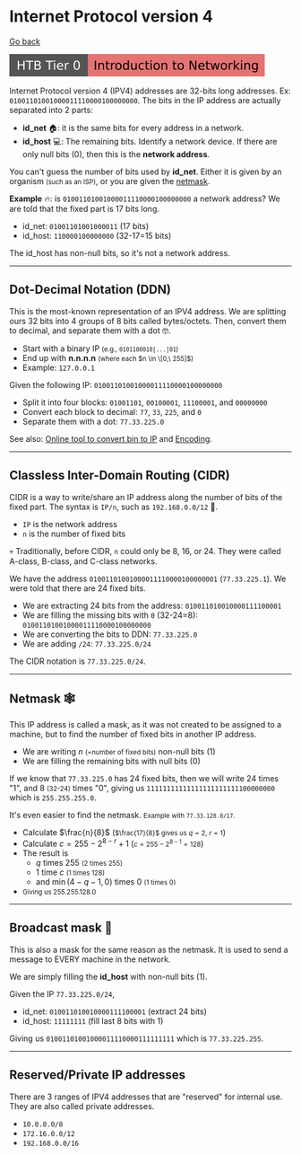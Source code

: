 # Internet Protocol version 4

[Go back](../index.md)

[![introductiontonetworking](../../../../cybersecurity/_badges/htb/introductiontonetworking.svg)](https://academy.hackthebox.com/course/preview/introduction-to-networking)

<div class="row row-cols-lg-2"><div>

Internet Protocol version 4 (IPV4) addresses are 32-bits long addresses. Ex: `01001101001000011110000100000000`. The bits in the IP address are actually separated into 2 parts:

* **id_net** 🏠: it is the same bits for every address in a network.
* **id_host** 💻: The remaining bits. Identify a network device. If there are only null bits (0), then this is the **network address**.

You can't guess the number of bits used by **id_net**. Either it is given by an organism <small>(such as an ISP)</small>, or you are given the [netmask](#netmask-).
</div><div>

**Example** 🔥: is `01001101001000011110000100000000` a network address?  We are told that the fixed part is 17 bits long.

* id_net: `01001101001000011` (17 bits)
* id_host: `110000100000000` (32-17=15 bits)

The id_host has non-null bits, so it's not a network address.
</div></div>

<hr class="sep-both">

## Dot-Decimal Notation (DDN)

<div class="row row-cols-lg-2"><div>

This is the most-known representation of an IPV4 address. We are splitting ours 32 bits into 4 groups of 8 bits called bytes/octets. Then, convert them to decimal, and separate them with a dot 🤓.

* Start with a binary IP <small>(e.g., `0101100010[...]01`)</small>
* End up with **n.n.n.n** <small>(where each $n \in \[0,\ 255]$)</small>
* Example: `127.0.0.1`
</div><div>

Given the following IP: `01001101001000011110000100000000`

* Split it into four blocks: `01001101`, `00100001`, `11100001`, and `00000000`
* Convert each block to decimal: `77`, `33`, `225`, and `0`
* Separate them with a dot: `77.33.225.0`

See also: [Online tool to convert bin to IP](https://www.browserling.com/tools/bin-to-ip) and [Encoding](/tools-and-frameworks/knowledge/encoding/index.md#from-radix-2-to-radix-10).
</div></div>

<hr class="sep-both">

## Classless Inter-Domain Routing (CIDR)

<div class="row row-cols-lg-2"><div>

CIDR is a way to write/share an IP address along the number of bits of the fixed part. The syntax is `IP/n`, such as `192.168.0.0/12` 🚀.

* `IP` is the network address
* `n` is the number of fixed bits

💀 Traditionally, before CIDR, `n` could only be 8, 16, or 24. They were called A-class, B-class, and C-class networks.
</div><div>

We have the address `01001101001000011110000100000001` (`77.33.225.1`). We were told that there are 24 fixed bits.

* We are extracting 24 bits from the address: `010011010010000111100001`
* We are filling the missing bits with `0` (32-24=8): `01001101001000011110000100000000`
* We are converting the bits to DDN: `77.33.225.0`
* We are adding `/24`: `77.33.225.0/24`

The CIDR notation is `77.33.225.0/24`.
</div></div>

<hr class="sep-both">

## Netmask 🕸️

<div class="row row-cols-lg-2"><div>

This IP address is called a mask, as it was not created to be assigned to a machine, but to find the number of fixed bits in another IP address.

* We are writing $n$ <small>(=number of fixed bits)</small> non-null bits (1)
* We are filling the remaining bits with null bits (0)

If we know that `77.33.225.0` has 24 fixed bits, then we will write 24 times "1", and 8 <small>(32-24)</small> times "0", giving us `11111111111111111111111100000000` which is `255.255.255.0`.
</div><div>

It's even easier to find the netmask. <small>Example with `77.33.128.0/17`.</small>

* Calculate $\frac{n}{8}$ (<small>$\frac{17}{8}$ gives us $q=2$, $r=1$</small>)
* Calculate $c=255-2^{8-r} + 1$ (<small>$c=255-2^{8-1}=128$</small>)
* The result is
    * $q$ times $255$ <small>(2 times $255$)</small>
    * 1 time $c$ <small>(1 times $128$)</small>
    * and $\min(4-q-1, 0)$ times $0$  <small>(1 times $0$)</small>
* <small>Giving us $255.255.128.0$</small>
</div></div>

<hr class="sep-both">

## Broadcast mask 📶

<div class="row row-cols-lg-2"><div>

This is also a mask for the same reason as the netmask. It is used to send a message to EVERY machine in the network.

We are simply filling the **id_host** with non-null bits (1).
</div><div>

Given the IP `77.33.225.0/24`,

* id_net: `010011010010000111100001` (extract 24 bits)
* id_host: `11111111` (fill last 8 bits with 1)

Giving us `01001101001000011110000111111111` which is `77.33.225.255`.
</div></div>

<hr class="sep-both">

## Reserved/Private IP addresses

<div class="row row-cols-lg-2"><div>

There are 3 ranges of IPV4 addresses that are "reserved" for internal use. They are also called private addresses.

* `10.0.0.0/8`
* `172.16.0.0/12`
* `192.168.0.0/16`
</div><div>
</div></div>